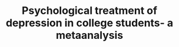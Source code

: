 --- 
abstract: '' 
authors: 
 - P Cuijpers
 -  IA Cristea
 -  admin
 -  HM Koot
 -  RP Auerbach
 -  R Bruffaerts
 -  ...
doi: '' 
featured: false 
publication: '*Depression and anxiety*, 87' 
publication_short: '' 
publishDate: '2016-01-01' 
title: 'Psychological treatment of depression in college students- a metaanalysis' 
url_code: '' 
url_dataset: '' 
url_pdf: '' 
url_poster: '' 
url_project: '' 
url_slides: '' 
url_source: '' 
url_video: '' 
---